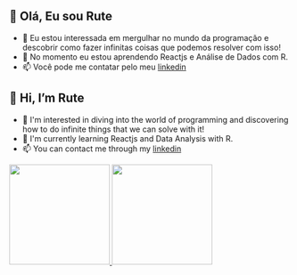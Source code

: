 ## 👋 Olá, Eu sou Rute
- 👀 Eu estou interessada em mergulhar no mundo da programação e descobrir como fazer infinitas coisas que podemos resolver com isso! 
- 🌱 No momento eu estou aprendendo Reactjs e Análise de Dados com R. 
- 📫 Você pode me contatar pelo meu [linkedin](https://www.linkedin.com/in/ruteavila/)

## 👋 Hi, I’m Rute
- 👀 I'm interested in diving into the world of programming and discovering how to do infinite things that we can solve with it!
- 🌱 I'm currently learning Reactjs and Data Analysis with R.
- 📫 You can contact me through my [linkedin](https://www.linkedin.com/in/ruteavila/)

<div>
  <a href="https://github.com/sanavila">
    <img height="180em" src="https://github-readme-stats.vercel.app/api?username=sanavila&show_icons=true&theme=radical"/>
    <img height="180em" src="https://github-readme-stats.vercel.app/api/top-langs/?username=sanavila&show_icons=true&theme=radical"/>
</div>
<!---
sanavila/sanavila is a ✨ special ✨ repository because its `README.md` (this file) appears on your GitHub profile.
You can click the Preview link to take a look at your changes.
--->
